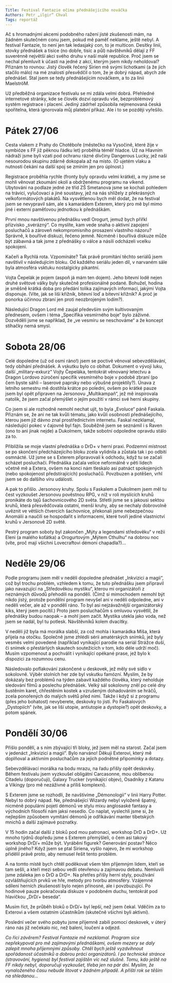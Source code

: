 ```yaml
---
Title: Festival Fantazie očima přednášejícího nováčka
Authors: Petr „ilgir“ Chval
Tags: reportáž
---
```


Ač s hromadnými akcemi podobného ražení jisté zkušenosti mám, na žádném skutečném conu jsem, pokud mě paměť neklame, ještě nebyl. A festival Fantazie, to není jen tak ledasjaký con, to je multicon. Desítky linií, stovky přednášek a tisíce (no dobře, tisíc a půl) návštěvníků dělají z FF suverénně největší akci svého druhu v naší malé republice. Proč jsem se nechal přemluvit k účasti na jedné z akcí, kterým jsem nikdy neholdoval? Přiznám to rovnou: Jistý člověk řečený Sirien mě svými lichotkami (a že jich stačilo málo) na mé znalosti přesvědčil o tom, že je dobrý nápad, abych zde přednášel. Stal jsem se tedy přednášejícím nováčkem, a to za linii MaelströM.

Už předběžná organizace festivalu se mi zdála velmi dobrá. Přehledné internetové stránky, kde se člověk dozví opravdu vše, bezproblémový systém registrace i placení. Jediný zádrhel způsobila nejmenovaná česká spořitelna, která ignorovala můj platební příkaz. Ale i to se později vyřešilo.

# Pátek 27/06

Cesta vlakem z Prahy do Chotěboře (městečko na Vysočině, které žije v symbióze s FF již pěknou řádku let) proběhla téměř hladce. Už na Hlavním nádraží jsme byli vzati pod ochranu rázné dívčiny Dangerous Lucky, jež naši nesourodou skupinu zdárně dokopala až na místo. (O ujetém vlaku a nutnosti čekání na další spoj se zmíním jen pro úplnost.)

Registrace proběhla rychle (fronty byly opravdu velmi krátké), a my jsme se mohli věnovat zkoumání okolí a obdrženému programu na víkend. Ubytováni na podlaze jedné ze tříd ZŠ Smetanova jsme se kochali pohledem na trávicí, vylučovací a jiné soustavy, jež na nás shlížely z překrásných velkoformátových plakátů. Na vysvětlenou bych měl dodat, že na festival jsem se nevypravil sám, ale s kamarádem Exterem, který pro mě byl mimo jiné i externí paměťovou jednotkou k přednáškám.

První mnou navštívenou přednášku vedl Orogurt, jemuž bych přiřkl přízvisko „svérázný“. Co myslíte, kam vede snaha o aktivní zapojení posluchačů a zároveň nekompromisního prosazení vlastního názoru? Správně, k bouřlivé diskuzi, řečeno jemně. Nicméně i bouřlivá diskuze může být zábavná a tak jsme z přednášky o válce a násilí odcházeli vcelku spokojeni.

Kačeři a Rychlá rota. Vzpomínáte? Tak právě promítání těchto seriálů jsem navštívil v následujícím bloku. Od každého seriálu jeden díl, v narvaném sále byla atmosféra vsktuku nostalgicky pikantní.

Vojta Čepelák je pojem (aspoň já mám ten dojem). Jeho bitevní lodě nejen druhé světové války byly skutečně profesionálně podané. Bohužel, hodina je směšně krátká doba pro předání tolika zajímavých informací, jakými Vojta disponuje. (Víte, jak se liší křižník, bitevní loď a bitevní křižník? A proč je ponorka účinnou zbraní jen proti neozbrojeným lodím?).

Následující Dragon Lord mě zaujal především svým kultivovaným přednesem, ovšem i téma „Specifika vesmírného boje“ bylo záživné. Dozvěděli jsme se například, že „ve vesmíru se neschováme“ a že koncept stíhačky nemá smysl.

# Sobota 28/06

Celé dopoledne (už od osmi ráno!) jsem se poctivě věnoval sebevzdělávání, tedy obíhání přednášek. A vskutku bylo co obíhat. Dokument o vývoji luku, další „military-exkurz“ Vojty Čepeláka, tentokrát věnovaný letectvu a Dragon Lordovo zúročení specifik vesmírného boje v podobě zbraní (po čem byste sáhli – laserové paprsky nebo výbušné projektily?). Únava z letního semestru mě dostihla krátce po poledni, ovšem po krátké pauze jsem byl opět připraven na Jersonovu „Multikampaň“, jež mě inspirovala natolik, že jsem začal přemýšlet o jejím použití v rámci své herní skupiny.

Co jsem si ale rozhodně nemohl nechat ujít, to byla „Evoluce“ páně Faskala. Přiznám se, že ani ne tak kvůli tématu, jako kvůli osobnosti přednášejícího, kterou jsem již dávno znal prostřednictvím internetu. Faskal nezklamal, následující pokec v čajovně byl fajn. Souběžně jsem se seznámil i s Raven (ono to ani jinak nejde) a Dukolmem, takže sobotní odpoledne opravdu stálo za to.

Přiblížila se moje vlastní přednáška o DrD+ v herní praxi. Podzemní místnost se po skončení předcházejícího bloku zcela vylidnila a zůstala tak i po odbití osmnácté. Už jsme se s Exterem připravovali k odchodu, když tu se začali scházet posluchači. Přednáška začala velice neformálně v pěti lidech včetně mě a Extera, ovšem na konci nám tleskalo asi patnáct spokojených (nebo spokojenost předstírajících) posluchačů. Povzbuzen a potěšen, vrhl jsem se do dalšího víru událostí.

A pak to přišlo. Jersonovy kruhy. Spolu s Faskalem a Dukolmem jsem měl tu čest vyzkoušet Jersonovu pověstnou RPG, v níž v roli myslících kruhů pronikáte do tajů šachovnicového 2D světa. Střetli jsme se s jakousi sektou kruhů, která přesvědčovala ostatní, menší kruhy, aby se nechaly dobrovolně uvěznit ve větších čtvercích šachovnice, překonali jsme nebezpečnou Anomálii a naučili se hospodařit s informacemi, které tvoří jediné vlastnictví kruhů v Jersonově 2D světě.

Pestrý program soboty byl zakončen „Mýty a legendami středověku“ v režii Eleni (a malého koťátka) a Orogurtovým „Mýtem Cthulhu“ na dobrou noc (víte, proč mají všichni Lovecraftovi démoni chapadla?)…

# Neděle 29/06

Podle programu jsem měl v neděli dopoledne přednášet „Inkvizici a magii“, což byl trochu problém, vzhledem k tomu, že tuto přednášku jsem připravil jako navazující na „Středověkou mystiku“, kterou mi organizátoři z neznámých důvodů přehodili na pondělí. (Čímž si mimochodem nemohl být nikdo jistý, protože pondělní program nevyšel ani v neděli odpoledne, ani v neděli večer, ale až v pondělí ráno. To byl asi nejzávažnější organizátorský kiks, který jsem pocítil.) Proto jsem posluchačům s omluvou vysvětlil, že přednášky budou naopak – a mohl jsem začít. Mystika utekla jako voda, než jsem se nadál, byl tu potlesk. Návštěvníků kolem dvacítky.

V neděli již byla má morálka slabší, za což mohla i kamarádka Míša, která přijela na otočku. Společně jsme zhlédli sérii amatérských snímků, jež byly vesměs velmi povedené (například vynikající parodie na seriál Strážce duší, či snímek o přestárlých skautech soutežících v tom, kdo déle udrží moč). Musím vzpomenout a pochválit i vynikající opékané prase, jež bylo k dispozici za rozumnou cenu.

Následovalo poflakování zakončené u deskovek, jež měly své sídlo v sokolovně. Výběr stolních her zde byl vskutku famózní. Myslím, že by dokázaly bez problémů na týden zabavit každého člověka, který neholduje sledování filmů a poslechu přednášek. Velký sál sokolovny zněl po celé dny šustěním karet, chřestěním kostek a vzrušeným dohadováním se hráčů, zcela ponořených do malých světů před nimi. Takže i když si z programu (přes jeho bohatost) nevyberete, deskovky to jistí. Po Faskalových „Dystopiích“ (víte, jak se liší utopie, antiutopie a dystopie?) opět deskovky, a potom spánek.

# Pondělí 30/06

Přišlo pondělí, a s ním zbývající tři bloky, jež jsem měl na starost. Začal jsem v jedenáct „Inkvizicí a magií“. Bylo narváno! Děkuji Exterovi, který mě doplňoval a aktivním posluchačům za jejich podnětné připomínky a dotazy.

Sebevzdělávací morálka na bodu mrazu, na řadu přišly opět deskovky. Během festivalu jsem vyzkoušel obligátní Carcasonne, mou oblíbenou Citadelu (doporučuji), Galaxy Trucker (vynikající objev), Osadníky z Katanu a Vikingy (pro mě nezáživné a příliš komplexní).

S Exterem jsme se rozhodli, že navštívíme „Démonologii“ v linii Harry Potter. Nebyl to dobrý nápad. Ne, přednášející Wizardy nebyl vyloženě špatný, nicméně populární pojetí démonů ve stylu mixu anglosaské fantasy a východních filosofií nám jaksi nesedlo. Co naplat, vyslechli jsme si, že nejlepším způsobem vymítání démonů je odříkávání manter tibetských mnichů a další zajímavé poznatky.

V 15 hodin začal další z bloků pod mou patronací, workshop DrD a DrD+. Už mnoho týdnů dopředu jsme s Exterem přemýšleli, o čem asi takový workshop DrD/+ může být. Vyrábění figurek? Generování postav? Něco úplně jiného? Když jsem se ptal Siriena, vyšlo najevo, že mi workshop přidělil právě proto, aby nemusel řešit tento problém.

A na tomto místě bych chtěl poděkovat všem těm příjemným lidem, kteří se tam sešli, a kteří mezi sebou vedli otevřenou a zajímavou debatu. Nemluvili jsme zdaleka jen o DrD a DrD+. Na přetřes přišly herní styly, používání ozvláštňujících prvků ve hře, metody pro tvorbu atmosféry. Vzájemné sdílení herních zkušeností bylo nejen přínosné, ale i povzbuzující. Po hodinové pauze pokračovala diskuze v podobném duchu, tentokrát pod hlavičkou „DrD/+ beseda“.

Musím říct, že průběh bloků o DrD/+ byl lepší, než jsem čekal. Vděčím za to Exterovi a všem ostatním účastníkům (skutečně všichni byli aktivní).

Poslední večer svého pobytu jsme příjemně zabili pomocí deskovek, v úterý ráno nás již nečekalo nic, než balení, loučení a odjezd.

_Co říci závěrem? Festival Fantazie mě nezklamal. Program sice nepřekypoval pro mě zajímavými přednáškami, ovšem mezery se daly zalepit mnoha příjemnými způsoby. Chtěl bych ještě vyzdvihnout spořádanost účastníků a dobrou práci organizátorů. I po technické stránce (stravování, hygiena) byl festival zajištěn víc než slušně. Tomu, kdo ještě na FF nikdy nebyl, doporučuji vyzkoušet, třeba jen na pár dní. Myslím, že vynaloženého času nebude litovat v žádném případě. A příští rok se těším na shledanou…_
